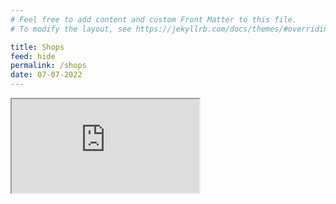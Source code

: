 ```yaml
---
# Feel free to add content and custom Front Matter to this file.
# To modify the layout, see https://jekyllrb.com/docs/themes/#overriding-theme-defaults

title: Shops
feed: hide
permalink: /shops
date: 07-07-2022
---
```


<iframe src="https://docs.google.com/spreadsheets/d/e/2PACX-1vTdiWh718kfaVKlM_aX17Rj2kShOAq_lOPnTZdZAv1AseZyD5Kvh_7UznBLrwmD7gSDTkbA0Q4Z0KJB/pubhtml?gid=66106856&amp;single=true&amp;widget=true&amp;headers=false"></iframe>
